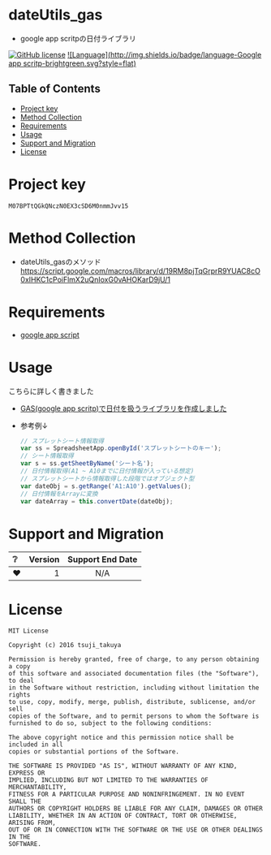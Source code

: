 # dateUtils_gas

- google app scritpの日付ライブラリ

[![GitHub license](https://img.shields.io/badge/license-MIT-brightgreen.svg)](https://github.com/konifar/fab-transformation/blob/master/LICENSE) [![Language](http://img.shields.io/badge/language-Google app scritp-brightgreen.svg?style=flat)](https://developers.google.com/apps-script/)

## Table of Contents

- [Project key](#project-key)
- [Method Collection](#method-collection)
- [Requirements](#requirements)
- [Usage](#usage)
- [Support and Migration](#support-and-migration)
- [License](#license)

# Project key

```
M07BPTtQGkQNczN0EX3cSD6M0nmmJvv15
```

# Method Collection

- dateUtils_gasのメソッド <https://script.google.com/macros/library/d/19RM8pjTqGrprR9YUAC8cO0xIHKC1cPoiFlmX2uQnIoxG0vAHOKarD9jU/1>

# Requirements

- [google app script](https://developers.google.com/apps-script/)

# Usage

こちらに詳しく書きました

- [GAS(google app scritp)で日付を扱うライブラリを作成しました](http://qiita.com/Tsuji_Taku50/items/aa9753be09a09659a67e#%E5%AE%9F%E7%94%A8%E4%BE%8BÂ)

- 参考例↓

  ```javascript
  // スプレットシート情報取得
  var ss = SpreadsheetApp.openById('スプレットシートのキー');
  // シート情報取得
  var s = ss.getSheetByName('シート名');
  // 日付情報取得(A1 ~ A10までに日付情報が入っている想定)
  // スプレットシートから情報取得した段階ではオブジェクト型
  var dateObj = s.getRange('A1:A10').getValues();
  // 日付情報をArrayに変換
  var dateArray = this.convertDate(dateObj);
  ```

# Support and Migration

| :grey_question: | Version | Support End Date |
|:-----------|------------:|:------------:|
| :heart:     |      1 |    N/A    |

# License

```text
MIT License

Copyright (c) 2016 tsuji_takuya

Permission is hereby granted, free of charge, to any person obtaining a copy
of this software and associated documentation files (the "Software"), to deal
in the Software without restriction, including without limitation the rights
to use, copy, modify, merge, publish, distribute, sublicense, and/or sell
copies of the Software, and to permit persons to whom the Software is
furnished to do so, subject to the following conditions:

The above copyright notice and this permission notice shall be included in all
copies or substantial portions of the Software.

THE SOFTWARE IS PROVIDED "AS IS", WITHOUT WARRANTY OF ANY KIND, EXPRESS OR
IMPLIED, INCLUDING BUT NOT LIMITED TO THE WARRANTIES OF MERCHANTABILITY,
FITNESS FOR A PARTICULAR PURPOSE AND NONINFRINGEMENT. IN NO EVENT SHALL THE
AUTHORS OR COPYRIGHT HOLDERS BE LIABLE FOR ANY CLAIM, DAMAGES OR OTHER
LIABILITY, WHETHER IN AN ACTION OF CONTRACT, TORT OR OTHERWISE, ARISING FROM,
OUT OF OR IN CONNECTION WITH THE SOFTWARE OR THE USE OR OTHER DEALINGS IN THE
SOFTWARE.
```
